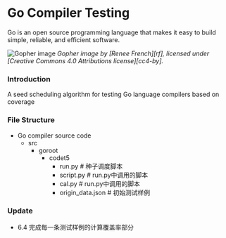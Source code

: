 # Go Compiler Testing

Go is an open source programming language that makes it easy to build simple,
reliable, and efficient software.

![Gopher image](https://golang.org/doc/gopher/fiveyears.jpg)
*Gopher image by [Renee French][rf], licensed under [Creative Commons 4.0 Attributions license][cc4-by].*


### Introduction

A seed scheduling algorithm for testing Go language compilers based on coverage

### File Structure

- Go compiler source code
	- src
		- goroot
			- codet5
				- run.py # 种子调度脚本
				- script.py # run.py中调用的脚本
				- cal.py # run.py中调用的脚本
				- origin_data.json # 初始测试样例
### Update
- 6.4 完成每一条测试样例的计算覆盖率部分
